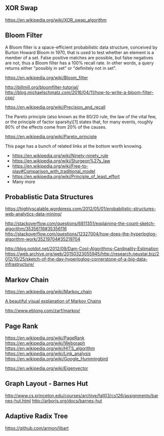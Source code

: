 
<!--
-->

XOR Swap
--------

https://en.wikipedia.org/wiki/XOR_swap_algorithm

Bloom Filter
------------

A Bloom filter is a space-efficient probabilistic data structure,
conceived by Burton Howard Bloom in 1970, that is used to test
whether an element is a member of a set. False positive matches are
possible, but false negatives are not, thus a Bloom filter has a
100% recall rate. In other words, a query returns either "possibly
in set" or "definitely not in set".

https://en.wikipedia.org/wiki/Bloom_filter

http://billmill.org/bloomfilter-tutorial/
http://blog.michaelschmatz.com/2016/04/11/how-to-write-a-bloom-filter-cpp/

https://en.wikipedia.org/wiki/Precision_and_recall

The Pareto principle (also known as the 80/20 rule, the law of the
vital few, or the principle of factor sparsity)[1] states that, for
many events, roughly 80% of the effects come from 20% of the causes.

https://en.wikipedia.org/wiki/Pareto_principle

This page has a bunch of related links at the bottom worth knowing.

 * https://en.wikipedia.org/wiki/Ninety-ninety_rule
 * https://en.wikipedia.org/wiki/Sturgeon%27s_law
 * https://en.wikipedia.org/wiki/Free-to-play#Comparison_with_traditional_model
 * https://en.wikipedia.org/wiki/Principle_of_least_effort
 * Many more

Probablistic Data Structures
----------------------------

https://highlyscalable.wordpress.com/2012/05/01/probabilistic-structures-web-analytics-data-mining/

http://stackoverflow.com/questions/6811351/explaining-the-count-sketch-algorithm/35356116#35356116
http://stackoverflow.com/questions/12327004/how-does-the-hyperloglog-algorithm-work/35219704#35219704

http://blog.notdot.net/2012/09/Dam-Cool-Algorithms-Cardinality-Estimation
https://web.archive.org/web/20150323055945/http://research.neustar.biz/2012/10/25/sketch-of-the-day-hyperloglog-cornerstone-of-a-big-data-infrastructure/


Markov Chain
------------

https://en.wikipedia.org/wiki/Markov_chain

[A beautiful visual explanation of Markov Chains](http://setosa.io/blog/2014/07/26/markov-chains/index.html)

http://www.eblong.com/zarf/markov/

Page Rank
---------

https://en.wikipedia.org/wiki/PageRank
https://en.wikipedia.org/wiki/Webgraph
https://en.wikipedia.org/wiki/HITS_algorithm
https://en.wikipedia.org/wiki/Link_analysis
https://en.wikipedia.org/wiki/Google_Hummingbird

https://en.wikipedia.org/wiki/Eigenvector

Graph Layout - Barnes Hut
-------------------------

http://www.cs.princeton.edu/courses/archive/fall03/cs126/assignments/barnes-hut.html
http://arborjs.org/docs/barnes-hut

Adaptive Radix Tree
-------------------

https://github.com/armon/libart

<!-- vim: set autoindent expandtab sw=4 syntax=markdown: -->
